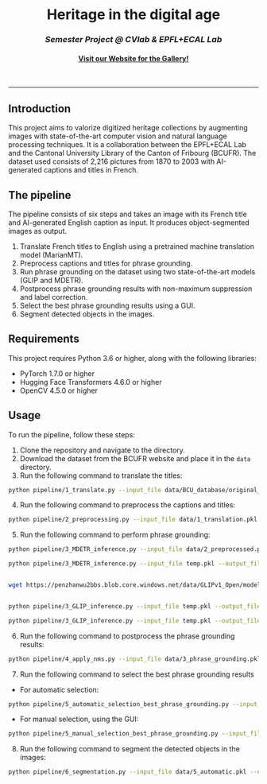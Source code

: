 <h1 align="center">Heritage in the digital age</h1>
<h3 align="center"><i>Semester Project @ CVlab &amp; EPFL+ECAL Lab </i></h3>
<h4 align="center"><a href="https://tgieruc.github.io/Heritage-in-the-digital-age/">Visit our Website for the Gallery!</a></h4>

<br>

---
## Introduction

This project aims to valorize digitized heritage collections by augmenting images with state-of-the-art computer vision and natural language processing techniques. It is a collaboration between the EPFL+ECAL Lab and the Cantonal University Library of the Canton of Fribourg (BCUFR). The dataset used consists of 2,216 pictures from 1870 to 2003 with AI-generated captions and titles in French.

## The pipeline

The pipeline consists of six steps and takes an image with its French title and AI-generated English caption as input. It produces object-segmented images as output.

1. Translate French titles to English using a pretrained machine translation model (MarianMT).
2. Preprocess captions and titles for phrase grounding.
3. Run phrase grounding on the dataset using two state-of-the-art models (GLIP and MDETR).
4. Postprocess phrase grounding results with non-maximum suppression and label correction.
5. Select the best phrase grounding results using a GUI.
6. Segment detected objects in the images.

## Requirements

This project requires Python 3.6 or higher, along with the following libraries:

- PyTorch 1.7.0 or higher
- Hugging Face Transformers 4.6.0 or higher
- OpenCV 4.5.0 or higher

## Usage

To run the pipeline, follow these steps:

1. Clone the repository and navigate to the directory.
2. Download the dataset from the BCUFR website and place it in the `data` directory.
3. Run the following command to translate the titles:
```bash
python pipeline/1_translate.py --input_file data/BCU_database/original_data.pkl --column title --output_file data/1_translation.pkl --device cuda
```
4. Run the following command to preprocess the captions and titles:
```bash
python pipeline/2_preprocessing.py --input_file data/1_translation.pkl --id_column bcu_id --image_directory data/BCU_database/03_resized --output_file data/2_preprocessing.pkl --quality 324w --columns_to_preprocess caption title_en
```
5. Run the following command to perform phrase grounding:
```bash
python pipeline/3_MDETR_inference.py --input_file data/2_preprocessed.pkl --output_file temp.pkl --expression_column caption_preprocessed --inference_column MDETR_caption --image_directory data/BCU_database/03_resized 

python pipeline/3_MDETR_inference.py --input_file temp.pkl --output_file temp.pkl --expression_column title_en_preprocessed --inference_column MDETR_title --image_directory data/BCU_database/03_resized 


wget https://penzhanwu2bbs.blob.core.windows.net/data/GLIPv1_Open/models/glip_large_model.pth -O model/glip_large_model.pth


python pipeline/3_GLIP_inference.py --input_file temp.pkl --output_file temp.pkl --expression_column caption_preprocessed --inference_column GLIP_caption --image_directory data/BCU_database/03_resized --config_file pipeline/src/GLIP/configs/pretrain/glip_Swin_L.yaml --weights_file model/glip_large_model.pth 

python pipeline/3_GLIP_inference.py --input_file temp.pkl --output_file data/3_phrase_grounding.pkl --expression_column title_en_preprocessed --inference_column GLIP_title --image_directory data/BCU_database/03_resized --config_file pipeline/src/GLIP/configs/pretrain/glip_Swin_L.yaml --weights_file model/glip_large_model.pth 
```

6. Run the following command to postprocess the phrase grounding results:
```bash
python pipeline/4_apply_nms.py --input_file data/3_phrase_grounding.pkl --output_file data/4_postprocess.py --columns_to_process GLIP_caption GLIP_title MDETR_caption MDETR_title
```


7. Run the following command to select the best phrase grounding results
* For automatic selection:
```bash
python pipeline/5_automatic_selection_best_phrase_grounding.py --input_file data/4_postprocess.py --output_file data/5_automatic.pkl --selection_column automatic_selection
```
* For manual selection, using the GUI:
```bash
python pipeline/5_manual_selection_best_phrase_grounding.py --input_file data/4_postprocess.py --output_file data/5_manual.pkl --selection_column manually_selected --image_directory data/BCU_database/03_resized 
```

8. Run the following command to segment the detected objects in the images:
```bash
python pipeline/6_segmentation.py --input_file data/5_automatic.pkl --output_dir data/6_segmentation --image_dir data/BCU_database/03_resized --selection_column automatic_selection --save_fig --save_segmentation_pickle --model_path model/model_segmentation.pth --save_colored_text_array --save_colored_text_html --device cuda
```

